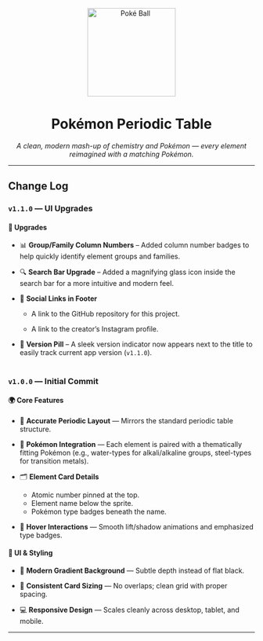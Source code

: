 <div align="center">
  <img src="https://upload.wikimedia.org/wikipedia/commons/thumb/5/51/Pokebola-pokeball-png-0.png/960px-Pokebola-pokeball-png-0.png" alt="Poké Ball" width="180" />
  <h1>Pokémon Periodic Table</h1>
  <p><em>A clean, modern mash-up of chemistry and Pokémon — every element reimagined with a matching Pokémon.</em></p>
</div>

---

## Change Log

### `v1.1.0` — UI Upgrades

#### 🚀 Upgrades

- 📊 **Group/Family Column Numbers** – Added column number badges to help quickly identify element groups and families.

- 🔍 **Search Bar Upgrade** – Added a magnifying glass icon inside the search bar for a more intuitive and modern feel.

- 📱 **Social Links in Footer** 

  -  A link to the GitHub repository for this project.

  - A link to the creator’s Instagram profile.

- 💊 **Version Pill** – A sleek version indicator now appears next to the title to easily track current app version (`v1.1.0`).

#

### `v1.0.0` — Initial Commit

#### 🌍 Core Features

- 🎯 **Accurate Periodic Layout** — Mirrors the standard periodic table structure.  

- 🧩 **Pokémon Integration** — Each element is paired with a thematically fitting Pokémon (e.g., water-types for alkali/alkaline groups, steel-types for transition metals).  

- 🗂️ **Element Card Details**  
  - Atomic number pinned at the top.  
  - Element name below the sprite.  
  - Pokémon type badges beneath the name.  

- 💫 **Hover Interactions** — Smooth lift/shadow animations and emphasized type badges.  

#### 🎨 UI & Styling

- 🌅 **Modern Gradient Background** — Subtle depth instead of flat black.  

- 🧱 **Consistent Card Sizing** — No overlaps; clean grid with proper spacing.  

- 💻 **Responsive Design** — Scales cleanly across desktop, tablet, and mobile.  

---
